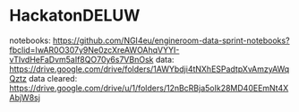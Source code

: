 # HackatonDELUW

notebooks: https://github.com/NGI4eu/engineroom-data-sprint-notebooks?fbclid=IwAR0O307y9Ne0zcXreAWOAhqVYYI-vTIvdHeFaDvm5aIf8QO70y6s7VBnOsk
data: https://drive.google.com/drive/folders/1AWYbdji4tNXhESPadtpXvAmzyAWqQztz
data cleared: https://drive.google.com/drive/u/1/folders/12nBcRBja5oIk28MD40EEmNt4XAbjW8sj
